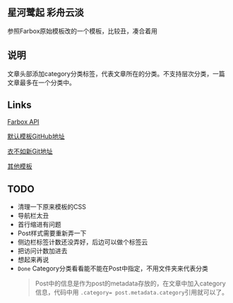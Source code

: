 
星河鹭起 彩舟云淡
----------------

参照Farbox原始模板改的一个模板，比较丑，凑合着用

说明
----
文章头部添加category分类标签，代表文章所在的分类。不支持层次分类，一篇文章最多在一个分类中。


Links
-----

[Farbox API](http://api.farbox.com/?lang=zh_cn)

[默认模板GitHub地址](https://github.com/BuildFarBox/default-template)

[衣不如新Git地址](https://github.com/deepure/fblog)

[其他模板](https://github.com/BuildFarBox/templates/tree/master/template_packages)

TODO
----
- 清理一下原来模板的CSS
- 导航栏太丑
- 首行缩进有问题
- Post样式需要重新弄一下
- 侧边栏标签计数还没弄好，后边可以做个标签云
- 把访问计数加进去
- 想起来再说
- `Done` Category分类看看能不能在Post中指定，不用文件夹来代表分类
	>	Post中的信息是作为post的metadata存放的，在文章中加入category信息，代码中用
		`.category= post.metadata.category`引用就可以了。

